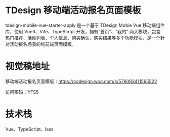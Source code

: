 # TDesign 移动端活动报名页面模板

tdesign-mobile-vue-starter-apply 是一个基于 TDesign Mobie Vue 移动端组件库，使用 Vue3、Vite、TypeScript 开发，拥有“首页”、“我的” 两大模块，包含热门推荐、活动列表、个人信息、购买确认、购买结果等多个功能模块，是一个针对活动报名场景的纯前端页面模版。

# 视觉稿地址

移动端活动报名页面模版：https://codesign.woa.com/s/578083411595522

访问密码：YFS5

# 技术栈

Vue、TypeScript、less
